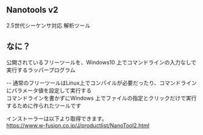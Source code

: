 ﻿## Nanotools v2
2.5世代シーケンサ対応 解析ツール  
  
  
## なに？
公開されているフリーツールを、Windows10 上でコマンドラインの入力なしで実行するラッパープログラム  

-- 
通常のフリーツールはLinux上でコンパイルが必要だったり、コマンドラインにパラメータ値を設定して実行する  
コマンドラインを書かずにWindows 上でファイルの指定とクリックだけで実行するために作られたツールです  

インストーラーは以下より取得できます。  
https://www.w-fusion.co.jp/J/productlist/NanoTool2.html

